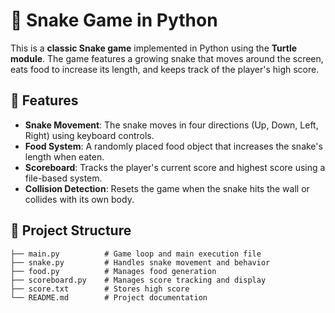 # 🐍 Snake Game in Python  

This is a **classic Snake game** implemented in Python using the **Turtle module**. The game features a growing snake that moves around the screen, eats food to increase its length, and keeps track of the player's high score.  

## 🚀 Features  
- **Snake Movement**: The snake moves in four directions (Up, Down, Left, Right) using keyboard controls.  
- **Food System**: A randomly placed food object that increases the snake's length when eaten.  
- **Scoreboard**: Tracks the player's current score and highest score using a file-based system.  
- **Collision Detection**: Resets the game when the snake hits the wall or collides with its own body.  

## 📁 Project Structure  
```plaintext
├── main.py          # Game loop and main execution file
├── snake.py         # Handles snake movement and behavior
├── food.py          # Manages food generation
├── scoreboard.py    # Manages score tracking and display
├── score.txt        # Stores high score
└── README.md        # Project documentation
